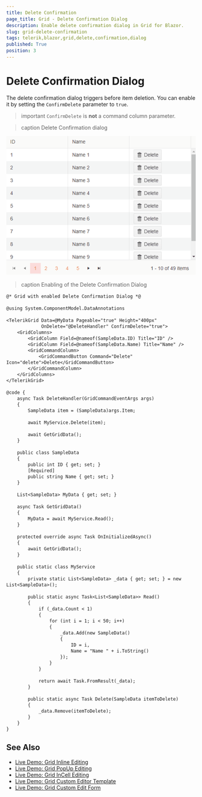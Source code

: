 ```yaml
---
title: Delete Confirmation
page_title: Grid - Delete Confirmation Dialog
description: Enable delete confirmation dialog in Grid for Blazor.
slug: grid-delete-confirmation
tags: telerik,blazor,grid,delete,confirmation,dialog
published: True
position: 3
---
```


# Delete Confirmation Dialog
The delete confirmation dialog triggers before item deletion. You can enable it by setting the `ConfirmDelete` parameter to `true`. 

>important `ConfirmDelete` is **not** a command column parameter.

>caption Delete Confirmation dialog

![](../images/grid-delete-confirmation.gif)

>caption Enabling of the Delete Confirmation Dialog

````CSHTML
@* Grid with enabled Delete Confirmation Dialog *@

@using System.ComponentModel.DataAnnotations

<TelerikGrid Data=@MyData Pageable="true" Height="400px"
             OnDelete="@DeleteHandler" ConfirmDelete="true">
    <GridColumns>
        <GridColumn Field=@nameof(SampleData.ID) Title="ID" />
        <GridColumn Field=@nameof(SampleData.Name) Title="Name" />
        <GridCommandColumn>
            <GridCommandButton Command="Delete" Icon="delete">Delete</GridCommandButton>
        </GridCommandColumn>
    </GridColumns>
</TelerikGrid>

@code {
    async Task DeleteHandler(GridCommandEventArgs args)
    {
        SampleData item = (SampleData)args.Item;

        await MyService.Delete(item);

        await GetGridData();
    }

    public class SampleData
    {
        public int ID { get; set; }
        [Required]
        public string Name { get; set; }
    }

    List<SampleData> MyData { get; set; }

    async Task GetGridData()
    {
        MyData = await MyService.Read();
    }

    protected override async Task OnInitializedAsync()
    {
        await GetGridData();
    }

    public static class MyService
    {
        private static List<SampleData> _data { get; set; } = new List<SampleData>();

        public static async Task<List<SampleData>> Read()
        {
            if (_data.Count < 1)
            {
                for (int i = 1; i < 50; i++)
                {
                    _data.Add(new SampleData()
                    {
                        ID = i,
                        Name = "Name " + i.ToString()
                    });
                }
            }

            return await Task.FromResult(_data);
        }

        public static async Task Delete(SampleData itemToDelete)
        {
            _data.Remove(itemToDelete);
        }
    }
}
````


## See Also

* [Live Demo: Grid Inline Editing](https://demos.telerik.com/blazor-ui/grid/editing-inline)
* [Live Demo: Grid PopUp Editing](https://demos.telerik.com/blazor-ui/grid/editing-popup)
* [Live Demo: Grid InCell Editing](https://demos.telerik.com/blazor-ui/grid/editing-incell)
* [Live Demo: Grid Custom Editor Template](https://demos.telerik.com/blazor-ui/grid/custom-editor)
* [Live Demo: Grid Custom Edit Form](https://demos.telerik.com/blazor-ui/grid/editing-custom-form)

